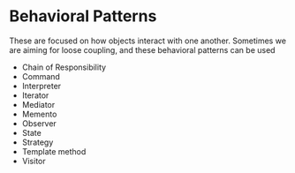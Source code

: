 # Behavioral Patterns

These are focused on how objects interact with one another. Sometimes we are aiming for loose coupling, and these behavioral patterns can be used

 - Chain of Responsibility
 - Command
 - Interpreter
 - Iterator
 - Mediator
 - Memento
 - Observer
 - State
 - Strategy
 - Template method
 - Visitor